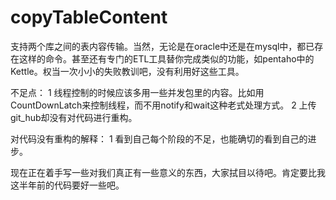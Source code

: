 copyTableContent
================

支持两个库之间的表内容传输。当然，无论是在oracle中还是在mysql中，都已存在这样的命令。甚至还有专门的ETL工具替你完成类似的功能，如pentaho中的Kettle。权当一次小小的失败教训吧，没有利用好这些工具。

不足点：
1 线程控制的时候应该多用一些并发包里的内容。比如用CountDownLatch来控制线程，而不用notify和wait这种老式处理方式。
2 上传git_hub却没有对代码进行重构。

对代码没有重构的解释：
1 看到自己每个阶段的不足，也能确切的看到自己的进步。

现在正在着手写一些对我们真正有一些意义的东西，大家拭目以待吧。肯定要比我这半年前的代码要好一些吧。
